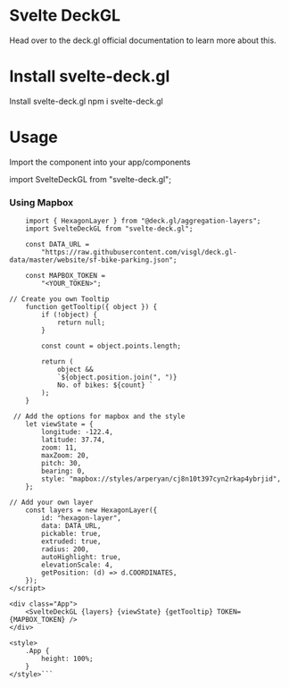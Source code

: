 # Svelte DeckGL
Head over to the deck.gl official documentation to learn more about this.

# Install svelte-deck.gl
Install svelte-deck.gl
npm i svelte-deck.gl

# Usage
Import the component into your app/components

import SvelteDeckGL from "svelte-deck.gl";


### Using Mapbox
```<script>
	import { HexagonLayer } from "@deck.gl/aggregation-layers";
	import SvelteDeckGL from "svelte-deck.gl";

	const DATA_URL =
		"https://raw.githubusercontent.com/visgl/deck.gl-data/master/website/sf-bike-parking.json";

	const MAPBOX_TOKEN =
		"<YOUR_TOKEN>";

// Create you own Tooltip
	function getTooltip({ object }) {
		if (!object) {
			return null;
		}

		const count = object.points.length;

		return (
			object &&
			`${object.position.join(", ")} 
			No. of bikes: ${count} `
		);
	}
 
 // Add the options for mapbox and the style
	let viewState = {
		longitude: -122.4,
		latitude: 37.74,
		zoom: 11,
		maxZoom: 20,
		pitch: 30,
		bearing: 0,
		style: "mapbox://styles/arperyan/cj8n10t397cyn2rkap4ybrjid",
	};

// Add your own layer
	const layers = new HexagonLayer({
		id: "hexagon-layer",
		data: DATA_URL,
		pickable: true,
		extruded: true,
		radius: 200,
		autoHighlight: true,
		elevationScale: 4,
		getPosition: (d) => d.COORDINATES,
	});
</script>

<div class="App">
	<SvelteDeckGL {layers} {viewState} {getTooltip} TOKEN={MAPBOX_TOKEN} />
</div>

<style>
	.App {
		height: 100%;
	}
</style>```
